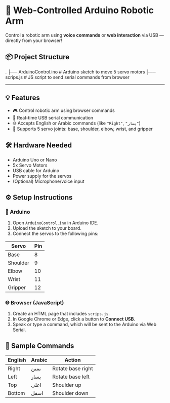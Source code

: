 # 🤖 Web-Controlled Arduino Robotic Arm

Control a robotic arm using **voice commands** or **web interaction** via USB — directly from your browser!

## 📦 Project Structure
.
├── ArduinoControl.ino      # Arduino sketch to move 5 servo motors
├── scrips.js               # JS script to send serial commands from browser

---

## 💡 Features

- 🎮 Control robotic arm using browser commands  
- 🔌 Real-time USB serial communication  
- 🌐 Accepts English or Arabic commands (like `"Right"`, `"يسار"`)  
- 🦿 Supports 5 servo joints: base, shoulder, elbow, wrist, and gripper


## 🛠 Hardware Needed

- Arduino Uno or Nano  
- 5x Servo Motors  
- USB cable for Arduino  
- Power supply for the servos  
- (Optional) Microphone/voice input


## ⚙️ Setup Instructions

### 🔧 Arduino

1. Open `ArduinoControl.ino` in Arduino IDE.  
2. Upload the sketch to your board.  
3. Connect the servos to the following pins:

| Servo     | Pin |
|-----------|-----|
| Base      | 8   |
| Shoulder  | 9   |
| Elbow     | 10  |
| Wrist     | 11  |
| Gripper   | 12  |


### 🌐 Browser (JavaScript)

1. Create an HTML page that includes `scrips.js`.
2. In Google Chrome or Edge, click a button to **Connect USB**.
3. Speak or type a command, which will be sent to the Arduino via Web Serial.


## 🧪 Sample Commands

| English | Arabic | Action             |
|---------|--------|--------------------|
| Right   | يمين   | Rotate base right  |
| Left    | يسار   | Rotate base left   |
| Top     | اعلى   | Shoulder up        |
| Bottom  | اسفل   | Shoulder down      |




